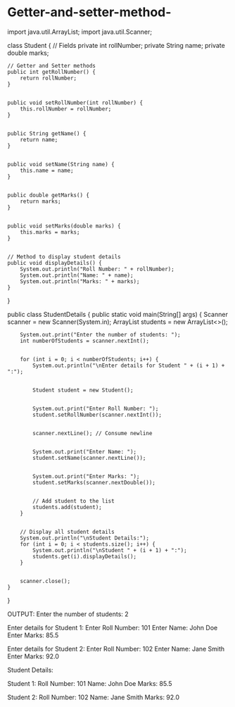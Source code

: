 # Getter-and-setter-method-
import java.util.ArrayList;
import java.util.Scanner;


class Student {
    // Fields
    private int rollNumber;
    private String name;
    private double marks;


    // Getter and Setter methods
    public int getRollNumber() {
        return rollNumber;
    }


    public void setRollNumber(int rollNumber) {
        this.rollNumber = rollNumber;
    }


    public String getName() {
        return name;
    }


    public void setName(String name) {
        this.name = name;
    }


    public double getMarks() {
        return marks;
    }


    public void setMarks(double marks) {
        this.marks = marks;
    }


    // Method to display student details
    public void displayDetails() {
        System.out.println("Roll Number: " + rollNumber);
        System.out.println("Name: " + name);
        System.out.println("Marks: " + marks);
    }
}


public class StudentDetails {
    public static void main(String[] args) {
        Scanner scanner = new Scanner(System.in);
        ArrayList<Student> students = new ArrayList<>();


        System.out.print("Enter the number of students: ");
        int numberOfStudents = scanner.nextInt();


        for (int i = 0; i < numberOfStudents; i++) {
            System.out.println("\nEnter details for Student " + (i + 1) + ":");


            Student student = new Student();


            System.out.print("Enter Roll Number: ");
            student.setRollNumber(scanner.nextInt());


            scanner.nextLine(); // Consume newline


            System.out.print("Enter Name: ");
            student.setName(scanner.nextLine());


            System.out.print("Enter Marks: ");
            student.setMarks(scanner.nextDouble());


            // Add student to the list
            students.add(student);
        }


        // Display all student details
        System.out.println("\nStudent Details:");
        for (int i = 0; i < students.size(); i++) {
            System.out.println("\nStudent " + (i + 1) + ":");
            students.get(i).displayDetails();
        }


        scanner.close();
    }
}


OUTPUT:
Enter the number of students: 2


Enter details for Student 1:
Enter Roll Number: 101
Enter Name: John Doe
Enter Marks: 85.5


Enter details for Student 2:
Enter Roll Number: 102
Enter Name: Jane Smith
Enter Marks: 92.0


Student Details:


Student 1:
Roll Number: 101
Name: John Doe
Marks: 85.5


Student 2:
Roll Number: 102
Name: Jane Smith
Marks: 92.0
